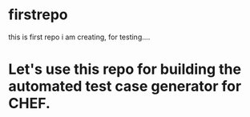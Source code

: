 # firstrepo
this is first repo i am creating, for testing....

# Let's use this repo for building the automated test case generator for CHEF.  
